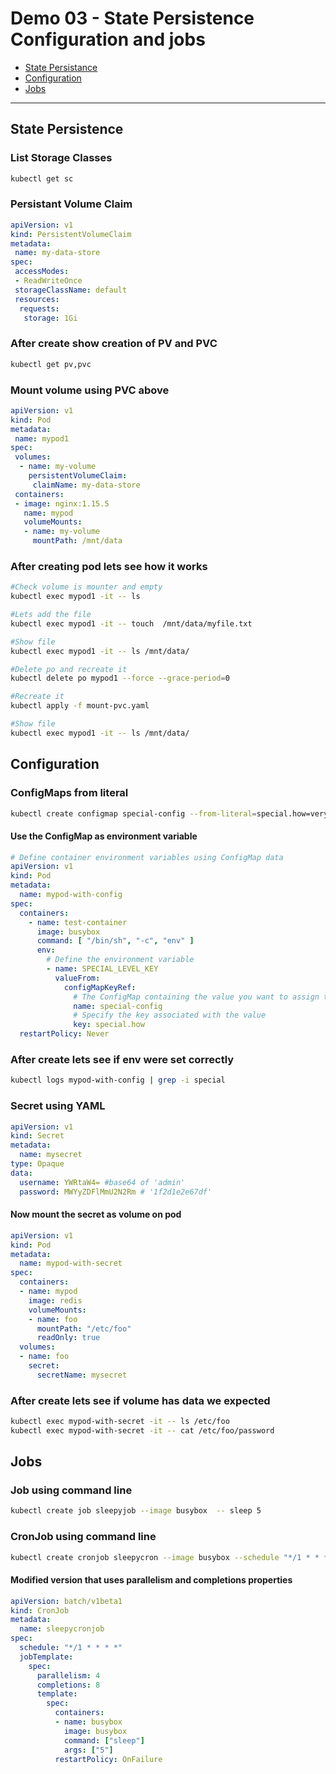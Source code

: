 # Demo 03 - State Persistence Configuration and jobs

* [State Persistance](#state-persistance)
* [Configuration](#Configuration)
* [Jobs](#Jobs)

---

## State Persistence

### List Storage Classes

```bash
kubectl get sc
```

### Persistant Volume Claim

```yaml
apiVersion: v1
kind: PersistentVolumeClaim
metadata:
 name: my-data-store
spec:
 accessModes:
 - ReadWriteOnce
 storageClassName: default
 resources:
  requests:
   storage: 1Gi
```

### After create show creation of PV and PVC

```bash
kubectl get pv,pvc
```

### Mount volume using PVC above

```yaml
apiVersion: v1
kind: Pod
metadata:
 name: mypod1
spec:
 volumes:
  - name: my-volume
    persistentVolumeClaim:
     claimName: my-data-store
 containers:
 - image: nginx:1.15.5
   name: mypod
   volumeMounts:
   - name: my-volume
     mountPath: /mnt/data
```

### After creating pod lets see how it works

```bash
#Check volume is mounter and empty 
kubectl exec mypod1 -it -- ls

#Lets add the file 
kubectl exec mypod1 -it -- touch  /mnt/data/myfile.txt

#Show file
kubectl exec mypod1 -it -- ls /mnt/data/

#Delete po and recreate it
kubectl delete po mypod1 --force --grace-period=0 

#Recreate it 
kubectl apply -f mount-pvc.yaml

#Show file
kubectl exec mypod1 -it -- ls /mnt/data/


```

## Configuration

### ConfigMaps from literal

```bash
kubectl create configmap special-config --from-literal=special.how=very --from-literal=special.type=charm
```

#### Use the ConfigMap as environment variable

```yaml
# Define container environment variables using ConfigMap data
apiVersion: v1
kind: Pod
metadata:
  name: mypod-with-config
spec:
  containers:
    - name: test-container
      image: busybox
      command: [ "/bin/sh", "-c", "env" ]
      env:
        # Define the environment variable
        - name: SPECIAL_LEVEL_KEY
          valueFrom:
            configMapKeyRef:
              # The ConfigMap containing the value you want to assign to SPECIAL_LEVEL_KEY
              name: special-config
              # Specify the key associated with the value
              key: special.how
  restartPolicy: Never
```

### After create lets see if env were set correctly

```bash
kubectl logs mypod-with-config | grep -i special
```

### Secret using YAML

```yaml
apiVersion: v1
kind: Secret
metadata:
  name: mysecret
type: Opaque
data:
  username: YWRtaW4= #base64 of 'admin'
  password: MWYyZDFlMmU2N2Rm # '1f2d1e2e67df'
```

#### Now mount the secret as volume on pod

```yaml
apiVersion: v1
kind: Pod
metadata:
  name: mypod-with-secret
spec:
  containers:
  - name: mypod
    image: redis
    volumeMounts:
    - name: foo
      mountPath: "/etc/foo"
      readOnly: true
  volumes:
  - name: foo
    secret:
      secretName: mysecret
```

### After create lets see if volume has data we expected

```bash
kubectl exec mypod-with-secret -it -- ls /etc/foo
kubectl exec mypod-with-secret -it -- cat /etc/foo/password
```

## Jobs

### Job using command line

```bash
kubectl create job sleepyjob --image busybox  -- sleep 5
```

### CronJob using command line

```bash
kubectl create cronjob sleepycron --image busybox --schedule "*/1 * * * *"   --dry-run -o yaml -- sleep 5
```

#### Modified version that uses parallelism and completions properties

```yaml
apiVersion: batch/v1beta1
kind: CronJob
metadata:
  name: sleepycronjob
spec:
  schedule: "*/1 * * * *"
  jobTemplate:
    spec:
      parallelism: 4
      completions: 8
      template:
        spec:
          containers:
          - name: busybox
            image: busybox
            command: ["sleep"]
            args: ["5"]
          restartPolicy: OnFailure
```
